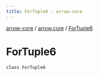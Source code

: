 ```yaml
---
title: ForTuple6 - arrow-core
---
```


[arrow-core](../index.html) / [arrow.core](index.html) / [ForTuple6](./-for-tuple6.html)

# ForTuple6

`class ForTuple6`